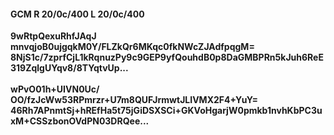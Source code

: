 #### GCM R 20/0c/400 L 20/0c/400
**9wRtpQexuRhfJAqJ**<br/>**mnvqjoB0ujgqkM0Y/FLZkQr6MKqc0fkNWcZJAdfpqgM=**<br/>**8NjS1c/7zprfCjL1kRqnuzPy9c9GEP9yfQouhdB0p8DaGMBPRn5kJuh6ReE319ZqlgUYqv8/8TYqtvUp...**<br/><br/>
**wPvO01h+UIVN0Uc/**<br/>**OO/fzJcWw53RPmrzr+U7m8QUFJrmwtJLIVMX2F4+YuY=**<br/>**46Rh7APnmtSj+hREfHa5t75jGiDSXSCi+GKVoHgarjW0pmkb1nvhKbPC3uxM+CSSzbonOVdPN03DRQee...**